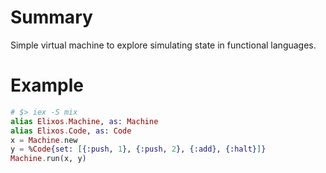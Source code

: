
Summary
====
Simple virtual machine to explore simulating state in functional languages.

Example
=====
``` elixir
# $> iex -S mix
alias Elixos.Machine, as: Machine
alias Elixos.Code, as: Code
x = Machine.new
y = %Code{set: [{:push, 1}, {:push, 2}, {:add}, {:halt}]}
Machine.run(x, y)
```

